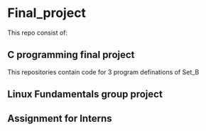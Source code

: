 # Final_project

This repo consist of:

## C programming final project 
This repositories contain code for 3 program definations of Set_B

## Linux Fundamentals group project

## Assignment for Interns
